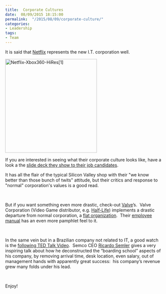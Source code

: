 ```yaml
---
title:  Corporate Cultures
date:  08/09/2015 18:15:00
permalink:  "/2015/08/09/corporate-culture/"
categories:
- Leadership
tags:
- Team
---
```

It is said that <a href="https://en.wikipedia.org/wiki/Netflix" target="_blank">Netflix</a> represents the new I.T. corporation well.

<a href="https://vincentlauzon.files.wordpress.com/2015/07/netflix-xbox360-hires1.jpg"><img class=" size-medium wp-image-816 aligncenter" src="https://vincentlauzon.files.wordpress.com/2015/07/netflix-xbox360-hires1.jpg?w=294" alt="Netflix-Xbox360-HiRes[1]" width="294" height="300" /></a>

If you are interested in seeing what their corporate culture looks like, have a look a the <a href="http://www.slideshare.net/reed2001/culture-1798664" target="_blank">slide deck they show to their job candidates</a>.

It has all the flair of the typical Silicon Valley shop with their "we know better than those bunch of twits" attitude, but their critics and response to "normal" corporation's values is a good read.

&nbsp;

But if you want something even more drastic, check-out <a href="https://en.wikipedia.org/wiki/Valve_Corporation" target="_blank">Valve</a>’s.  Valve Corporation (Video Game distributor, e.g. <a href="https://en.wikipedia.org/wiki/Half-Life_(series)" target="_blank">Half-Life</a>) implements a drastic departure from normal corporation, a <a href="https://en.wikipedia.org/wiki/Flat_organization" target="_blank">flat organization</a>.  Their <a href="http://www.valvesoftware.com/company/Valve_Handbook_LowRes.pdf" target="_blank">employee manual</a> has an even more pamphlet feel to it.

&nbsp;

In the same vein but in a Brazilian company not related to IT, a good watch is the <a href="http://www.ted.com/talks/ricardo_semler_radical_wisdom_for_a_company_a_school_a_life" target="_blank">following TED Talk Video</a>.  Semco CEO <a href="https://en.wikipedia.org/wiki/Ricardo_Semler" target="_blank">Ricardo Semler</a> gives a very inspiring talk about how he deconstructed the “boarding school” aspects of his company, by removing arrival time, desk location, even salary, out of management hands with apparently great success:  his company’s revenue grew many folds under his lead.

&nbsp;

Enjoy!